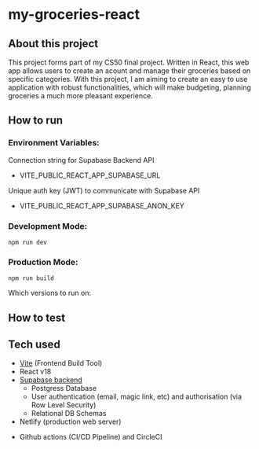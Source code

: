 # my-groceries-react
## About this project

This project forms part of my CS50 final project. Written in React, this web app allows users to create an acount and manage their groceries based on specific categories. With this project, I am aiming to create an easy to use application with robust functionalities, which will make budgeting, planning groceries a much more pleasant experience.

## How to run
### Environment Variables:

Connection string for Supabase Backend API
- VITE_PUBLIC_REACT_APP_SUPABASE_URL

Unique auth key (JWT) to communicate with Supabase API  
- VITE_PUBLIC_REACT_APP_SUPABASE_ANON_KEY


### Development Mode:
```node
npm run dev
```

### Production Mode:
```node
npm run build
```

Which versions to run on:

## How to test

## Tech used
- [Vite](https://vitejs.dev/) (Frontend Build Tool)
- React v18
- [Supabase backend](https://supabase.com/)
  - Postgress Database 
  - User authentication (email, magic link, etc) and authorisation (via Row Level Security)
  - Relational DB Schemas
- Netlify (production web server)
<!-- - Renovate as the dependency update manager -->
- Github actions (CI/CD Pipeline) and CircleCI
